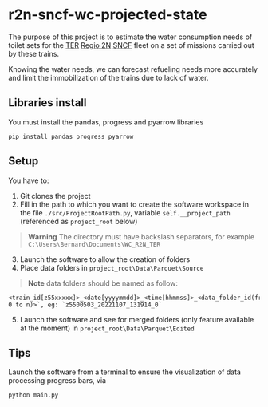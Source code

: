 # r2n-sncf-wc-projected-state
The purpose of this project is to estimate the water consumption needs of toilet sets for the [TER](https://en.wikipedia.org/wiki/Transport_express_r%C3%A9gional) [Regio 2N](https://en.wikipedia.org/wiki/Regio_2N) [SNCF](https://en.wikipedia.org/wiki/SNCF) fleet on a set of missions carried out by these trains.

Knowing the water needs, we can forecast refueling needs more accurately and limit the immobilization of the trains due to lack of water.

## Libraries install
You must install the pandas, progress and pyarrow libraries
```
pip install pandas progress pyarrow
```

## Setup
You have to:
1. Git clones the project
2. Fill in the path to which you want to create the software workspace in the file `./src/ProjectRootPath.py`, variable  `self.__project_path` (referenced as `project_root` below)
> **Warning** The directory must have backslash separators, for example `C:\Users\Bernard\Documents\WC_R2N_TER`
3. Launch the software to allow the creation of folders
4. Place data folders in `project_root\Data\Parquet\Source`
> **Note** data folders should be named as follow: 
```
<train_id[z55xxxxx]>_<date[yyyymmdd]>_<time[hhmmss]>_<data_folder_id(from 0 to n)>`, eg: `z5500503_20221107_131914_0`
```
5. Launch the software and see for merged folders (only feature available at the moment) in `project_root\Data\Parquet\Edited`

## Tips
Launch the software from a terminal to ensure the visualization of data processing progress bars, via
```
python main.py
```
